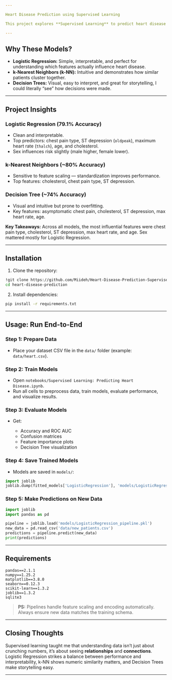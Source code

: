 ```yaml
---

Heart Disease Prediction using Supervised Learning

This project explores **Supervised Learning** to predict heart disease from patient data using **Logistic Regression, k-NN, and Decision Trees**. Along the way, I learned how preprocessing, feature importance, and model selection dramatically affect performance, and yes, Lagos traffic counts as debugging practice 😅.

---
```


## **Why These Models?**

* **Logistic Regression:** Simple, interpretable, and perfect for understanding which features actually influence heart disease.
* **k-Nearest Neighbors (k-NN):** Intuitive and demonstrates how similar patients cluster together.
* **Decision Trees:** Visual, easy to interpret, and great for storytelling, I could literally “see” how decisions were made.

---

## **Project Insights**

### Logistic Regression (79.1% Accuracy)

* Clean and interpretable.
* Top predictors: chest pain type, ST depression (`oldpeak`), maximum heart rate (`thalch`), age, and cholesterol.
* Sex influences risk slightly (male higher, female lower).

### k-Nearest Neighbors (~80% Accuracy)

* Sensitive to feature scaling — standardization improves performance.
* Top features: cholesterol, chest pain type, ST depression.

### Decision Tree (~74% Accuracy)

* Visual and intuitive but prone to overfitting.
* Key features: asymptomatic chest pain, cholesterol, ST depression, max heart rate, age.

**Key Takeaways:** Across all models, the most influential features were chest pain type, cholesterol, ST depression, max heart rate, and age. Sex mattered mostly for Logistic Regression.

---

## **Installation**

1. Clone the repository:

```bash
!git clone https://github.com/Miideh/Heart-Disease-Prediction-Supervised-Learning-.git
cd heart-disease-prediction
```

2. Install dependencies:

```bash
pip install -r requirements.txt
```

---

## **Usage: Run End-to-End**

### **Step 1: Prepare Data**

* Place your dataset CSV file in the `data/` folder (example: `data/heart.csv`).

### **Step 2: Train Models**

* Open `notebooks/Supervised Learning: Predicting Heart Disease.ipynb`.
* Run all cells to preprocess data, train models, evaluate performance, and visualize results.

### **Step 3: Evaluate Models**

* Get:

  * Accuracy and ROC AUC
  * Confusion matrices
  * Feature importance plots
  * Decision Tree visualization

### **Step 4: Save Trained Models**

* Models are saved in `models/`:

```python
import joblib
joblib.dump(fitted_models['LogisticRegression'], 'models/LogisticRegression_pipeline.pkl')
```

### **Step 5: Make Predictions on New Data**

```python
import joblib
import pandas as pd

pipeline = joblib.load('models/LogisticRegression_pipeline.pkl')
new_data = pd.read_csv('data/new_patients.csv')
predictions = pipeline.predict(new_data)
print(predictions)
```

---

## **Requirements**

```text
pandas==2.1.1
numpy==1.25.2
matplotlib==3.8.0
seaborn==0.12.3
scikit-learn==1.3.2
joblib==1.3.2
sqlite3
```

> **PS:** Pipelines handle feature scaling and encoding automatically. Always ensure new data matches the training schema.

---

## **Closing Thoughts**

Supervised learning taught me that understanding data isn’t just about crunching numbers, it’s about seeing **relationships** and **connections**. Logistic Regression strikes a balance between performance and interpretability, k-NN shows numeric similarity matters, and Decision Trees make storytelling easy.


---


